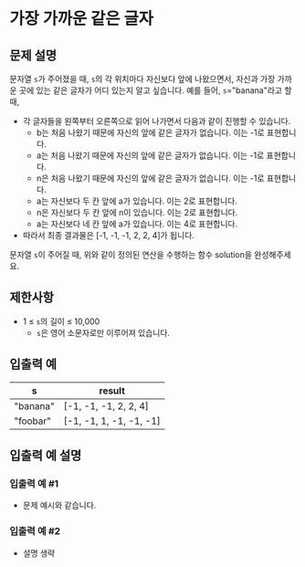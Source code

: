# 가장 가까운 같은 글자

## 문제 설명

문자열 `s`가 주어졌을 때, `s`의 각 위치마다 자신보다 앞에 나왔으면서, 자신과 가장 가까운 곳에 있는 같은 글자가 어디 있는지 알고 싶습니다.
예를 들어, `s`="banana"라고 할 때,

- 각 글자들을 왼쪽부터 오른쪽으로 읽어 나가면서 다음과 같이 진행할 수 있습니다.
  - b는 처음 나왔기 때문에 자신의 앞에 같은 글자가 없습니다. 이는 -1로 표현합니다.
  - a는 처음 나왔기 때문에 자신의 앞에 같은 글자가 없습니다. 이는 -1로 표현합니다.
  - n은 처음 나왔기 때문에 자신의 앞에 같은 글자가 없습니다. 이는 -1로 표현합니다.
  - a는 자신보다 두 칸 앞에 a가 있습니다. 이는 2로 표현합니다.
  - n은 자신보다 두 칸 앞에 n이 있습니다. 이는 2로 표현합니다.
  - a는 자신보다 네 칸 앞에 a가 있습니다. 이는 4로 표현합니다.
- 따라서 최종 결과물은 [-1, -1, -1, 2, 2, 4]가 됩니다.

문자열 `s`이 주어질 때, 위와 같이 정의된 연산을 수행하는 함수 solution을 완성해주세요.

## 제한사항

- 1 ≤ `s`의 길이 ≤ 10,000
  - `s`은 영어 소문자로만 이루어져 있습니다.

## 입출력 예

| s        | result                  |
| -------- | ----------------------- |
| "banana" | [-1, -1, -1, 2, 2, 4]   |
| "foobar" | [-1, -1, 1, -1, -1, -1] |

## 입출력 예 설명

### 입출력 예 #1

- 문제 예시와 같습니다.

### 입출력 예 #2

- 설명 생략
